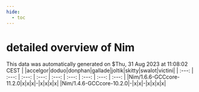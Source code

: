 ```yaml
---
hide:
  - toc
---
```


detailed overview of Nim
========================


This data was automatically generated on $Thu, 31 Aug 2023 at 11:08:02 CEST
| |accelgor|doduo|donphan|gallade|joltik|skitty|swalot|victini|
| :---: | :---: | :---: | :---: | :---: | :---: | :---: | :---: | :---: |
|Nim/1.6.6-GCCcore-11.2.0|x|x|x|-|x|x|x|x|
|Nim/1.4.6-GCCcore-10.2.0|-|x|x|-|x|x|x|x|
